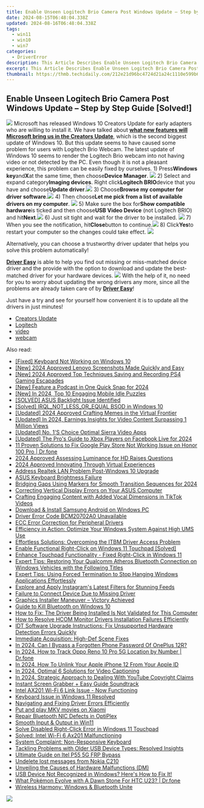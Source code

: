 ```yaml
---
title: Enable Unseen Logitech Brio Camera Post Windows Update – Step by Step Guide [Solved!]
date: 2024-08-15T06:48:04.338Z
updated: 2024-08-16T06:48:04.338Z
tags:
  - win11
  - win10
  - win7
categories:
  - DriverError
description: This Article Describes Enable Unseen Logitech Brio Camera Post Windows Update – Step by Step Guide [Solved!]
excerpt: This Article Describes Enable Unseen Logitech Brio Camera Post Windows Update – Step by Step Guide [Solved!]
thumbnail: https://thmb.techidaily.com/212e21d96bc4724d21a24c1110e599b63bc2c397e891bb1e1f9fc06be1f08b00.jpg
---
```


## Enable Unseen Logitech Brio Camera Post Windows Update – Step by Step Guide [Solved!]

![](https://images.drivereasy.com/wp-content/uploads/2017/04/img_58e8542d5f712.jpg) Microsoft has released Windows 10 Creators Update for early adapters who are willing to install it. We have talked about [**what new features will Microsoft bring us in the Creators Update**](https://tools.techidaily.com/drivereasy/download/), which is the second biggest update of Windows 10\. But this update seems to have caused some problem for users with Logitech Brio Webcam. The latest update of Windows 10 seems to render the Logitech Brio webcam into not having video or not detected by the PC. Even though it is not a pleasant experience, this problem can be easily fixed by ourselves. 1) Press**Windows key**and**X**at the same time, then choose**Device Manager**. ![](https://images.drivereasy.com/wp-content/uploads/2017/04/img_58e85923107a1.png) 2) Select and expand category**Imaging devices**. Right click**Logitech BRIO**device that you have and choose**Update driver**.![](https://images.drivereasy.com/wp-content/uploads/2017/04/img_58e859d4ef307.png) 3) Choose**Browse my computer for driver software**.![](https://images.drivereasy.com/wp-content/uploads/2017/04/img_58e85a003df4c.png) 4) Then choose**Let me pick from a list of available drivers on my computer**. ![](https://images.drivereasy.com/wp-content/uploads/2017/04/img_58e85d8b8105b.png) 5) Make sure the box for**Show compatible hardware**is ticked and then choose**USB Video Device** (not Logitech BRIO) and hit**Next**.![](https://images.drivereasy.com/wp-content/uploads/2017/04/img_58e85dd5a891d.png) 6) Just sit tight and wait for the driver to be installed. ![](https://images.drivereasy.com/wp-content/uploads/2017/04/img_58e85df98fd5e.png) 7) When you see the notification, hit**Close**button to continue.![](https://images.drivereasy.com/wp-content/uploads/2017/04/img_58e85e17a0d71.png) 8) Click**Yes**to restart your computer so the changes could take effect. ![](https://images.drivereasy.com/wp-content/uploads/2017/04/img_58e85e568a63a.png)

 Alternatively, you can choose a trustworthy driver updater that helps you solve this problem automatically!

[**Driver Easy**](https://tools.techidaily.com/drivereasy/download/) is able to help you find out missing or miss-matched device driver and the provide with the option to download and update the best-matched driver for your hardware devices. ![](https://images.drivereasy.com/wp-content/uploads/2017/04/img_58e86090c796e.jpg) With the help of it, no need for you to worry about updating the wrong drivers any more, since all the problems are already taken care of by [**Driver Easy**](https://tools.techidaily.com/drivereasy/download/)!

 Just have a try and see for yourself how convenient it is to update all the drivers in just minutes!

* [Creators Update](https://zonlipartnershipprogram.pxf.io/b0rbxy)
* [Logitech](https://store.drivereasy.com/order/cart.php?PRODS=4731822&QTY=1&AFFILIATE=108875)
* [video](https://tools.techidaily.com/drivereasy/download/)
* [webcam](https://tools.techidaily.com/drivereasy/download/)

<ins class="adsbygoogle"
     style="display:block"
     data-ad-format="autorelaxed"
     data-ad-client="ca-pub-7571918770474297"
     data-ad-slot="1223367746"></ins>



<ins class="adsbygoogle"
     style="display:block"
     data-ad-client="ca-pub-7571918770474297"
     data-ad-slot="8358498916"
     data-ad-format="auto"
     data-full-width-responsive="true"></ins>

<span class="atpl-alsoreadstyle">Also read:</span>
<div><ul>
<li><a href="https://driver-error.techidaily.com/fixed-keyboard-not-working-on-windows-10/"><u>[Fixed] Keyboard Not Working on Windows 10</u></a></li>
<li><a href="https://visual-screen-recording.techidaily.com/new-2024-approved-lenovo-screenshots-made-quickly-and-easy/"><u>[New] 2024 Approved  Lenovo Screenshots Made Quickly and Easy</u></a></li>
<li><a href="https://video-screen-grab.techidaily.com/new-2024-approved-top-techniques-saving-and-recording-ps4-gaming-escapades/"><u>[New] 2024 Approved  Top Techniques  Saving and Recording PS4 Gaming Escapades</u></a></li>
<li><a href="https://vp-tips.techidaily.com/new-feature-a-podcast-in-one-quick-snap-for-2024/"><u>[New] Feature a Podcast in One Quick Snap for 2024</u></a></li>
<li><a href="https://desktop-recording.techidaily.com/new-in-2024-top-10-engaging-mobile-idle-puzzles/"><u>[New] In 2024, Top 10 Engaging Mobile Idle Puzzles</u></a></li>
<li><a href="https://driver-error.techidaily.com/solved-asus-backlight-issue-identified/"><u>[SOLVED] ASUS Backlight Issue Identified</u></a></li>
<li><a href="https://driver-error.techidaily.com/solved-irqlnotlessorequal-bsod-in-windows-10/"><u>[Solved] IRQL_NOT_LESS_OR_EQUAL BSOD in Windows 10</u></a></li>
<li><a href="https://article-helps.techidaily.com/updated-2024-approved-crafting-memes-in-the-virtual-frontier/"><u>[Updated] 2024 Approved  Crafting Memes in the Virtual Frontier</u></a></li>
<li><a href="https://facebook-video-footage.techidaily.com/updated-in-2024-earnings-insights-for-video-content-surpassing-1-million-views/"><u>[Updated] In 2024, Earnings Insights for Video Content Surpassing 1 Million Views</u></a></li>
<li><a href="https://extra-skills.techidaily.com/updated-no-1s-choice-optimal-sierra-video-apps/"><u>[Updated] No. 1'S Choice  Optimal Sierra Video Apps</u></a></li>
<li><a href="https://facebook-videos.techidaily.com/updated-the-pros-guide-to-xbox-players-on-facebook-live-for-2024/"><u>[Updated] The Pro's Guide to Xbox Players on Facebook Live for 2024</u></a></li>
<li><a href="https://howto.techidaily.com/11-proven-solutions-to-fix-google-play-store-not-working-issue-on-honor-100-pro-drfone-by-drfone-fix-android-problems-fix-android-problems/"><u>11 Proven Solutions to Fix Google Play Store Not Working Issue on Honor 100 Pro | Dr.fone</u></a></li>
<li><a href="https://fox-links.techidaily.com/2024-approved-assessing-luminance-for-hd-raises-questions/"><u>2024 Approved  Assessing Luminance for HD Raises Questions</u></a></li>
<li><a href="https://fox-hovers.techidaily.com/2024-approved-innovating-through-virtual-experiences/"><u>2024 Approved  Innovating Through Virtual Experiences</u></a></li>
<li><a href="https://driver-error.techidaily.com/address-realtek-lan-problem-post-windows-10-upgrade/"><u>Address Realtek LAN Problem Post-Windows 10 Upgrade</u></a></li>
<li><a href="https://driver-error.techidaily.com/asus-keyboard-brightness-failure/"><u>ASUS Keyboard Brightness Failure</u></a></li>
<li><a href="https://desktop-recording.techidaily.com/bridging-gaps-using-markers-for-smooth-transition-sequences-for-2024/"><u>Bridging Gaps  Using Markers for Smooth Transition Sequences for 2024</u></a></li>
<li><a href="https://driver-error.techidaily.com/correcting-vertical-display-errors-on-your-asus-computer/"><u>Correcting Vertical Display Errors on Your ASUS Computer</u></a></li>
<li><a href="https://tiktok-videos.techidaily.com/crafting-engaging-content-with-added-vocal-dimensions-in-tiktok-videos/"><u>Crafting Engaging Content with Added Vocal Dimensions in TikTok Videos</u></a></li>
<li><a href="https://driver-error.techidaily.com/download-and-install-samsung-android-on-windows-pc/"><u>Download & Install Samsung Android on Windows PC</u></a></li>
<li><a href="https://driver-error.techidaily.com/driver-error-code-bcm20702a0-unavailable/"><u>Driver Error Code BCM20702A0 Unavailable</u></a></li>
<li><a href="https://driver-error.techidaily.com/ecc-error-correction-for-peripheral-drivers/"><u>ECC Error Correction for Peripheral Drivers</u></a></li>
<li><a href="https://win11-tips.techidaily.com/efficiency-in-action-optimize-your-windows-system-against-high-ums-use/"><u>Efficiency in Action: Optimize Your Windows System Against High UMS Use</u></a></li>
<li><a href="https://driver-error.techidaily.com/effortless-solutions-overcoming-the-itbm-driver-access-problem/"><u>Effortless Solutions: Overcoming the ITBM Driver Access Problem</u></a></li>
<li><a href="https://driver-error.techidaily.com/enable-functional-right-click-on-windows-11-touchpad-solved/"><u>Enable Functional Right-Click on Windows 11 Touchpad [Solved]</u></a></li>
<li><a href="https://driver-error.techidaily.com/enhance-touchpad-functionality-fixed-right-click-in-windows-11/"><u>Enhance Touchpad Functionality - Fixed Right-Click in Windows 11</u></a></li>
<li><a href="https://driver-error.techidaily.com/expert-tips-restoring-your-qualcomm-atheros-bluetooth-connection-on-windows-vehicles-with-the-following-titles/"><u>Expert Tips: Restoring Your Qualcomm Atheros Bluetooth Connection on Windows Vehicles with the Following Titles</u></a></li>
<li><a href="https://win-forum.techidaily.com/expert-tips-using-forced-termination-to-stop-hanging-windows-applications-effortlessly/"><u>Expert Tips: Using Forced Termination to Stop Hanging Windows Applications Effortlessly</u></a></li>
<li><a href="https://instagram-videos.techidaily.com/explore-and-apply-instagrams-latest-filters-for-stunning-feeds/"><u>Explore and Apply Instagram's Latest Filters for Stunning Feeds</u></a></li>
<li><a href="https://driver-error.techidaily.com/failure-to-connect-device-due-to-missing-driver/"><u>Failure to Connect Device Due to Missing Driver</u></a></li>
<li><a href="https://driver-error.techidaily.com/graphics-installer-maneuver-victory-achieved/"><u>Graphics Installer Maneuver – Victory Achieved</u></a></li>
<li><a href="https://driver-error.techidaily.com/guide-to-kill-bluetooth-on-windows-10/"><u>Guide to Kill Bluetooth on Windows 10</u></a></li>
<li><a href="https://driver-error.techidaily.com/how-to-fix-the-driver-being-installed-is-not-validated-for-this-computer/"><u>How to Fix: The Driver Being Installed Is Not Validated for This Computer</u></a></li>
<li><a href="https://driver-error.techidaily.com/how-to-resolve-hcom-monitor-drivers-installation-failures-efficiently/"><u>How to Resolve HCOM Monitor Drivers Installation Failures Efficiently</u></a></li>
<li><a href="https://driver-error.techidaily.com/idt-software-upgrade-instructions-fix-unsupported-hardware-detection-errors-quickly/"><u>IDT Software Upgrade Instructions: Fix Unsupported Hardware Detection Errors Quickly</u></a></li>
<li><a href="https://data-wizards.techidaily.com/immediate-acquisition-high-def-scene-fixes/"><u>Immediate Acquisition: High-Def Scene Fixes</u></a></li>
<li><a href="https://easy-unlock-android.techidaily.com/in-2024-can-i-bypass-a-forgotten-phone-password-of-oneplus-12r-by-drfone-android/"><u>In 2024, Can I Bypass a Forgotten Phone Password Of OnePlus 12R?</u></a></li>
<li><a href="https://android-location-track.techidaily.com/in-2024-how-to-track-oppo-reno-10-pro-5g-location-by-number-drfone-by-drfone-virtual-android/"><u>In 2024, How to Track Oppo Reno 10 Pro 5G Location by Number | Dr.fone</u></a></li>
<li><a href="https://apple-account.techidaily.com/in-2024-how-to-unlink-your-apple-iphone-12-from-your-apple-id-by-drfone-ios/"><u>In 2024, How To Unlink Your Apple iPhone 12 From Your Apple ID</u></a></li>
<li><a href="https://extra-skills.techidaily.com/in-2024-optimal-6-solutions-for-video-captioning/"><u>In 2024, Optimal 6 Solutions for Video Captioning</u></a></li>
<li><a href="https://youtube-stream.techidaily.com/in-2024-strategic-approach-to-dealing-with-youtube-copyright-claims/"><u>In 2024, Strategic Approach to Dealing With YouTube Copyright Claims</u></a></li>
<li><a href="https://screen-capture.techidaily.com/instant-screen-grabber-plus-easy-guide-soundtrack/"><u>Instant Screen Grabber + Easy Guide Soundtrack</u></a></li>
<li><a href="https://driver-error.techidaily.com/intel-ax201-wi-fi-6-link-issue-now-functioning/"><u>Intel AX201 Wi-Fi 6 Link Issue - Now Functioning</u></a></li>
<li><a href="https://driver-error.techidaily.com/keyboard-issue-in-windows-11-resolved/"><u>Keyboard Issue in Windows 11 Resolved</u></a></li>
<li><a href="https://driver-error.techidaily.com/navigating-and-fixing-driver-errors-efficiently/"><u>Navigating and Fixing Driver Errors Efficiently</u></a></li>
<li><a href="https://review-topics.techidaily.com/put-and-play-mkv-movies-on-xiaomi-by-aiseesoft-video-converter-play-mkv-on-android/"><u>Put and play MKV movies on Xiaomi </u></a></li>
<li><a href="https://driver-error.techidaily.com/repair-bluetooth-nic-defects-in-optiplex/"><u>Repair Bluetooth NIC Defects in OptiPlex</u></a></li>
<li><a href="https://driver-error.techidaily.com/smooth-input-and-output-in-win11/"><u>Smooth Input & Output in Win11</u></a></li>
<li><a href="https://driver-error.techidaily.com/solve-disabled-right-click-error-in-windows-11-touchpad/"><u>Solve Disabled Right-Click Error in Windows 11 Touchpad</u></a></li>
<li><a href="https://driver-error.techidaily.com/solved-intel-wi-fi-6-ax201-malfunctioning/"><u>Solved: Intel Wi-Fi 6 Ax201 Malfunctioning</u></a></li>
<li><a href="https://driver-error.techidaily.com/system-complaint-non-responsive-keyboard/"><u>System Complaint: Non-Responsive Keyboard</u></a></li>
<li><a href="https://driver-error.techidaily.com/tackling-problems-with-older-usb-device-types-resolved-insights/"><u>Tackling Problems with Older USB Device Types: Resolved Insights</u></a></li>
<li><a href="https://bypass-frp.techidaily.com/ultimate-guide-on-itel-p55-5g-frp-bypass-by-drfone-android/"><u>Ultimate Guide on Itel P55 5G FRP Bypass</u></a></li>
<li><a href="https://techidaily.com/undelete-lost-messages-from-nokia-c210-by-fonelab-android-recover-messages/"><u>Undelete lost messages from Nokia C210</u></a></li>
<li><a href="https://driver-error.techidaily.com/unveiling-the-causes-of-hardware-malfunctions-dm/"><u>Unveiling the Causes of Hardware Malfunctions (DM)</u></a></li>
<li><a href="https://driver-error.techidaily.com/usb-device-not-recognized-in-windows-heres-how-to-fix-it/"><u>USB Device Not Recognized in Windows? Here's How to Fix It!</u></a></li>
<li><a href="https://android-pokemon-go.techidaily.com/what-pokemon-evolve-with-a-dawn-stone-for-htc-u23-drfone-by-drfone-virtual-android/"><u>What Pokémon Evolve with A Dawn Stone For HTC U23? | Dr.fone</u></a></li>
<li><a href="https://driver-error.techidaily.com/wireless-harmony-windows-and-bluetooth-unite/"><u>Wireless Harmony: Windows & Bluetooth Unite</u></a></li>
</ul></div>

<!-- affiliate ads begin -->
<a href="https://store.movavi.com/affiliate.php?ACCOUNT=MOVAVI&AFFILIATE=108875&PATH=https%3A%2F%2Fwww.movavi.com%3FAFFILIATE%3D108875%26RESOURCE%3DMovavi%2BVideo%2BConverter%2BBox"><img src="https://mcusercontent.com/0885a03ded3d480dca9287f12/images/8020c1dc-518e-3bdf-6e7b-e6d1bdf1597b.jpg" border="0"></a>
<!-- affiliate ads end -->